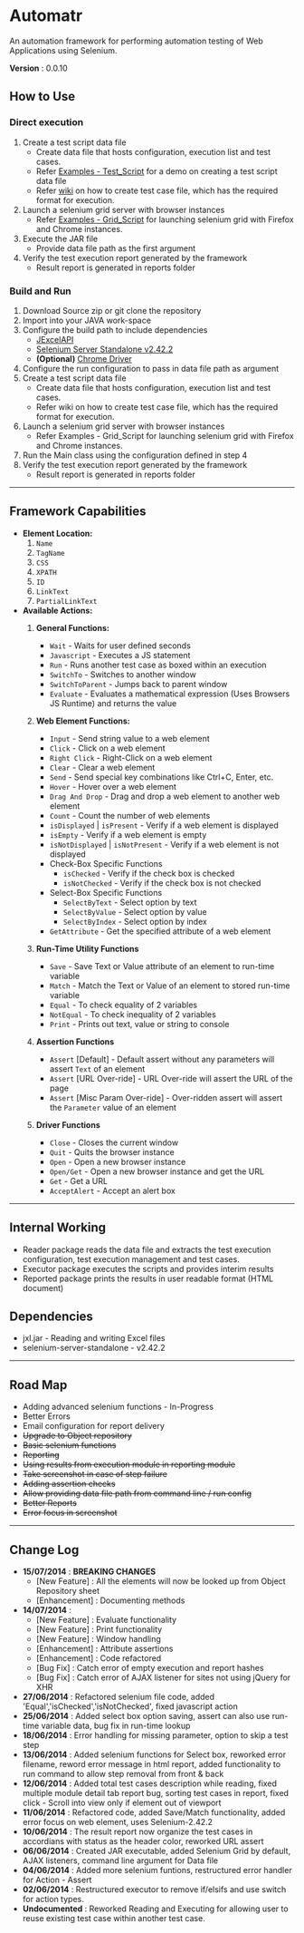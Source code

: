 # Automatr #

An automation framework for performing automation testing of Web Applications using Selenium.

__Version__ : 0.0.10

## How to Use ##
### Direct execution ###
1. Create a test script data file
    * Create data file that hosts configuration, execution list and test cases.
    * Refer [Examples - Test_Script](https://github.com/vageeshb/Automatr/tree/master/Examples/Test_Script) for a demo on creating a test script data file
    * Refer [wiki](https://github.com/vageeshb/Automatr/wiki) on how to create test case file, which has the required format for execution.
2. Launch a selenium grid server with browser instances
    * Refer [Examples - Grid_Script](https://github.com/vageeshb/Automatr/tree/master/Examples/Grid_Script) for launching selenium grid with Firefox and Chrome instances.
3. Execute the JAR file
    * Provide data file path as the first argument
4. Verify the test execution report generated by the framework
    * Result report is generated in reports folder

### Build and Run ###
1. Download Source zip or git clone the repository
2. Import into your JAVA work-space
3. Configure the build path to include dependencies
    * [JExcelAPI](http://jexcelapi.sourceforge.net/)
    * [Selenium Server Standalone v2.42.2](http://selenium-release.storage.googleapis.com/2.42/selenium-server-standalone-2.42.2.jar)
    * __(Optional)__ [Chrome Driver](http://chromedriver.storage.googleapis.com/index.html?path=2.10/)
4. Configure the run configuration to pass in data file path as argument
5. Create a test script data file
    * Create data file that hosts configuration, execution list and test cases.
    * Refer wiki on how to create test case file, which has the required format for execution.
6. Launch a selenium grid server with browser instances
    * Refer Examples - Grid_Script for launching selenium grid with Firefox and Chrome instances.
7. Run the Main class using the configuration defined in step 4
8. Verify the test execution report generated by the framework
    * Result report is generated in reports folder

***

## Framework Capabilities ##
* **Element Location:**
    1. `Name`
    2. `TagName`
    3. `CSS`
    4. `XPATH`
    5. `ID`
    6. `LinkText`
    7. `PartialLinkText`
* **Available Actions:**
	1. **General Functions:**
		* `Wait` - Waits for user defined seconds
		* `Javascript` - Executes a JS statement
		* `Run` - Runs another test case as boxed within an execution
		* `SwitchTo` - Switches to another window
		* `SwitchToParent` - Jumps back to parent window
		* `Evaluate` - Evaluates a mathematical expression (Uses Browsers JS Runtime) and returns the value
	
	2. **Web Element Functions:**
		* `Input` - Send string value to a web element
		* `Click` - Click on a web element
		* `Right Click` - Right-Click on a web element
		* `Clear` - Clear a web element
		* `Send` - Send special key combinations like Ctrl+C, Enter, etc.
		* `Hover` - Hover over a web element
		* `Drag And Drop` - Drag and drop a web element to another web element
		* `Count` - Count the number of web elements
		* `isDisplayed` | `isPresent` - Verify if a web element is displayed
		* `isEmpty` - Verify if a web element is empty
		* `isNotDisplayed` | `isNotPresent` - Verify if a web element is not displayed
		* Check-Box Specific Functions
			* `isChecked` - Verify if the check box is checked
			* `isNotChecked` - Verify if the check box is not checked
		* Select-Box Specific Functions
			* `SelectByText` - Select option by text
			* `SelectByValue` - Select option by value 
			* `SelectByIndex` - Select option by index
		* `GetAttribute` - Get the specified attribute of a web element
		
	3. **Run-Time Utility Functions**
		* `Save` - Save Text or Value attribute of an element to run-time variable
		* `Match` - Match the Text or Value of an element to stored run-time variable
		* `Equal` - To check equality of 2 variables
		* `NotEqual` - To check inequality of 2 variables
		* `Print` - Prints out text, value or string to console
	
	4. **Assertion Functions**
		* `Assert` [Default] - Default assert without any parameters will assert `Text` of an element
		* `Assert` [URL Over-ride] - URL Over-ride will assert the URL of the page
		* `Assert` [Misc Param Over-ride] - Over-ridden assert will assert the `Parameter` value of an element

	5. **Driver Functions**
		* `Close` - Closes the current window
		* `Quit` - Quits the browser instance
		* `Open` - Open a new browser instance
		* `Open/Get` - Open a new browser instance and get the URL
		* `Get` - Get a URL
		* `AcceptAlert` - Accept an alert box

***
## Internal Working ##
* Reader package reads the data file and extracts the test execution configuration, test execution management and test cases.
* Executor package executes the scripts and provides interim results
* Reported package prints the results in user readable format (HTML document)

## Dependencies ##
* jxl.jar - Reading and writing Excel files
* selenium-server-standalone - v2.42.2

***

## Road Map ##
* Adding advanced selenium functions - In-Progress
* Better Errors
* Email configuration for report delivery
* ~~Upgrade to Object repository~~
* ~~Basic selenium functions~~
* ~~Reporting~~
* ~~Using results from execution module in reporting module~~
* ~~Take screenshot in case of step failure~~
* ~~Adding assertion checks~~
* ~~Allow providing data file path from command line / run config~~
* ~~Better Reports~~
* ~~Error focus in screenshot~~

***

## Change Log ##
* __15/07/2014__ : __BREAKING CHANGES__
	* [New Feature] : All the elements will now be looked up from Object Repository sheet
	* [Enhancement] : Documenting methods
* __14/07/2014__ : 
	* [New Feature] : Evaluate functionality
	* [New Feature] : Print functionality
	* [New Feature] : Window handling
	* [Enhancement] : Attribute assertions
	* [Enhancement] : Code refactored
	* [Bug Fix] : Catch error of empty execution and report hashes
	* [Bug Fix] : Catch error of AJAX listener for sites not using jQuery for XHR
* __27/06/2014__ : Refactored selenium file code, added 'Equal','isChecked','isNotChecked', fixed javascript action
* __25/06/2014__ : Added select box option saving, assert can also use run-time variable data, bug fix in run-time lookup
* __18/06/2014__ : Error handling for missing parameter, option to skip a test step
* __13/06/2014__ : Added selenium functions for Select box, reworked error filename, reword error message in html report, added functionality to run command to allow step removal from front & back
* __12/06/2014__ : Added total test cases description while reading, fixed multiple module detail tab report bug, sorting test cases in report, fixed click - Scroll into view only if element out of viewport
* __11/06/2014__ : Refactored code, added Save/Match functionality, added error focus on web element, uses Selenium-2.42.2
* __10/06/2014__ : The result report now organize the test cases in accordians with status as the header color, reworked URL assert
* __06/06/2014__ : Created JAR executable, added Selenium Grid by default, AJAX listeners, command line argument for Data file
* __04/06/2014__ : Added more selenium funtions, restructured error handler for Action - Assert
* __02/06/2014__ : Restructured executor to remove if/elsifs and use switch for action types. 
* __Undocumented__ : Reworked Reading and Executing for allowing user to reuse existing test case within another test case.